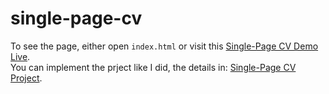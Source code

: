 # single-page-cv
To see the page, either open `index.html` or visit this [Single-Page CV Demo Live](https://abushqear-dev.github.io/single-page-cv/).  
You can implement the prject like I did, the details in: [Single-Page CV Project](https://roadmap.sh/projects/single-page-cv).
